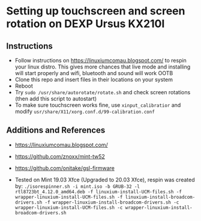 # Setting up touchscreen and screen rotation on DEXP Ursus KX210I

## Instructions
* Follow instructions on https://linuxiumcomau.blogspot.com/ to respin your linux distro. 
This gives more chances that live mode and installing will start properly and wifi, bluetooth and sound will work OOTB
* Clone this repo and insert files in their locations on your system
* Reboot
* Try `sudo /usr/share/autorotate/rotate.sh` and check screen rotations (then add this script to autostart)
* To make sure touchscreen works fine, use `xinput_calibratior` and modify `usr/share/X11/xorg.conf.d/99-calibration.conf`

## Additions and References
* https://linuxiumcomau.blogspot.com/
* https://github.com/znoxx/mint-tw52
* https://github.com/onitake/gsl-firmware

* Tested on Mint 19.03 Xfce (Upgraded to 20.03 Xfce), respin was created by:
`./isorespinner.sh -i mint.iso -b GRUB-32 -l rtl8723bt_4.12.0_amd64.deb -f linuxium-install-UCM-files.sh -f wrapper-linuxium-install-UCM-files.sh -f linuxium-install-broadcom-drivers.sh -f wrapper-linuxium-install-broadcom-drivers.sh -c wrapper-linuxium-install-UCM-files.sh -c wrapper-linuxium-install-broadcom-drivers.sh`
